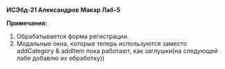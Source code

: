 **ИСЭбд-21 Александров Макар Лаб-5**

**Примечания:**
1. Обрабатывается форма регистрации.
2. Модальные окна, которые теперь используются заместо addCategory & addItem пока работают, как заглушки(на следующей лабе добавлю их обработку))

